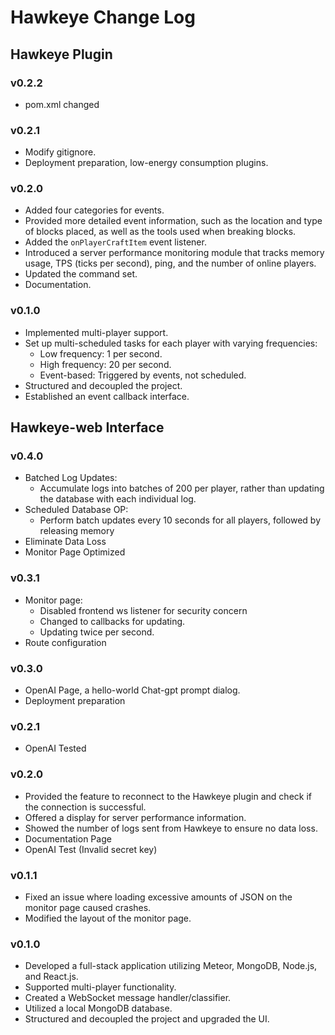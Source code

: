 # Hawkeye Change Log

## Hawkeye Plugin

### v0.2.2
- pom.xml changed


### v0.2.1
- Modify gitignore.
- Deployment preparation, low-energy consumption plugins.

### v0.2.0

- Added four categories for events.
- Provided more detailed event information, such as the location and type of blocks placed, as well as the tools used when breaking blocks.
- Added the `onPlayerCraftItem` event listener.
- Introduced a server performance monitoring module that tracks memory usage, TPS (ticks per second), ping, and the number of online players.
- Updated the command set.
- Documentation.

### v0.1.0

- Implemented multi-player support.
- Set up multi-scheduled tasks for each player with varying frequencies:
    - Low frequency: 1 per second.
    - High frequency: 20 per second.
    - Event-based: Triggered by events, not scheduled.
- Structured and decoupled the project.
- Established an event callback interface.

## Hawkeye-web Interface


### v0.4.0

- Batched Log Updates:
  - Accumulate logs into batches of 200 per player, rather than updating the database with each individual log.
- Scheduled Database OP:
  - Perform batch updates every 10 seconds for all players, followed by releasing memory
- Eliminate Data Loss
- Monitor Page Optimized


### v0.3.1

- Monitor page:
  - Disabled frontend ws listener for security concern
  - Changed to callbacks for updating.
  - Updating twice per second.
- Route configuration

### v0.3.0

- OpenAI Page, a hello-world Chat-gpt prompt dialog.
- Deployment preparation

### v0.2.1

- OpenAI Tested

### v0.2.0

- Provided the feature to reconnect to the Hawkeye plugin and check if the connection is successful.
- Offered a display for server performance information.
- Showed the number of logs sent from Hawkeye to ensure no data loss.
- Documentation Page
- OpenAI Test (Invalid secret key)

### v0.1.1

- Fixed an issue where loading excessive amounts of JSON on the monitor page caused crashes.
- Modified the layout of the monitor page.

### v0.1.0

- Developed a full-stack application utilizing Meteor, MongoDB, Node.js, and React.js.
- Supported multi-player functionality.
- Created a WebSocket message handler/classifier.
- Utilized a local MongoDB database.
- Structured and decoupled the project and upgraded the UI.
